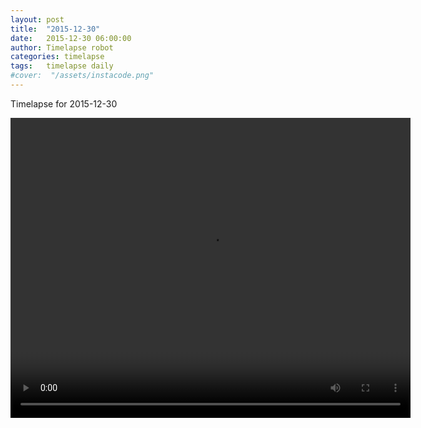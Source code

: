 ```yaml
---
layout: post
title:  "2015-12-30"
date:   2015-12-30 06:00:00
author: Timelapse robot
categories: timelapse
tags:	timelapse daily
#cover:  "/assets/instacode.png"
---
```

Timelapse for 2015-12-30

<video width="640" height="480" controls="true">
  <source src="https://rest.s3for.me/bridgeinice/2015-12-30.webm" type="video/webm">
  Your browser does not support the video tag.
</video>
